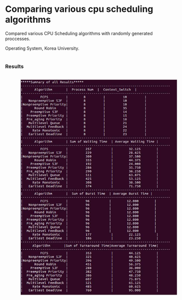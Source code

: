 Comparing various cpu scheduling algorithms
===============
Compared various CPU Scheduling algorithms with randomly generated proccesses.

Operating System, Korea University.
<br><br>

### Results
<br>
<img src="./Result.png" width = "600" style = "margin-left:50px">
